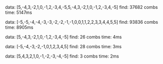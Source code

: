 
data: [5,-4,3,-2,1,0,-1,2,-3,4,-5,5,-4,3,-2,1,0,-1,2,-3,4,-5]
find: 37682 combs
time: 5147ms

data: [-5,-5,-4,-4,-3,-3,-2,-2,-1,-1,0,0,1,1,2,2,3,3,4,4,5,5]
find: 93836 combs
time: 8905ms

data: [5,-4,3,-2,1,0,-1,2,-3,4,-5]
find: 26 combs
time: 4ms

data: [-5,-4,-3,-2,-1,0,1,2,3,4,5]
find: 28 combs
time: 3ms

data: [5,4,3,2,1,0,-1,-2,-3,-4,-5]
find: 3 combs
time: 2ms
